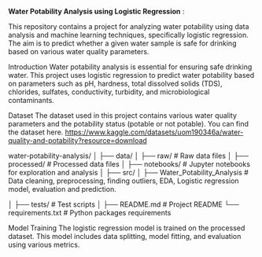 **Water Potability Analysis using Logistic Regression** : 

This repository contains a project for analyzing water potability using data analysis and machine learning techniques, specifically logistic regression. The aim is to predict whether a given water sample is safe for drinking based on various water quality parameters.

Introduction
Water potability analysis is essential for ensuring safe drinking water. This project uses logistic regression to predict water potability based on parameters such as pH, hardness, total dissolved solids (TDS), chlorides, sulfates, conductivity, turbidity, and microbiological contaminants.

Dataset
The dataset used in this project contains various water quality parameters and the potability status (potable or not potable). You can find the dataset here. 
https://www.kaggle.com/datasets/uom190346a/water-quality-and-potability?resource=download


water-potability-analysis/
│
├── data/
│   ├── raw/                # Raw data files
│   ├── processed/          # Processed data files
│
├── notebooks/              # Jupyter notebooks for exploration and analysis
│
├── src/
│   ├── Water_Potability_Analysis  # Data cleaning, preprocessing, finding outliers, EDA, Logistic regression model, evaluation and prediction.
              
│
├── tests/                  # Test scripts
│
├── README.md               # Project README
└── requirements.txt        # Python packages requirements


Model Training
The logistic regression model is trained on the processed dataset. This model includes data splitting, model fitting, and evaluation using various metrics.



